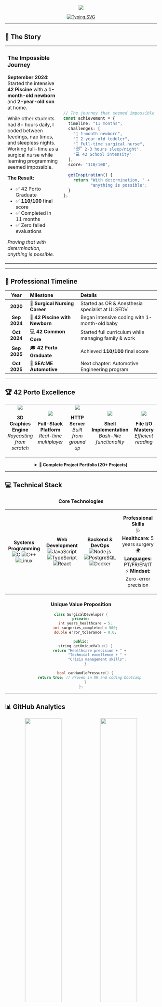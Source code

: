 # 

<div align="center">

<img src="https://capsule-render.vercel.app/api?type=waving&color=gradient&customColorList=0,2,2,5,30&height=200&section=header&text=Melanie%20Reis&fontSize=80&fontAlign=50&fontAlignY=40&fontColor=ffffff&desc=From%20Surgery%20to%20Software%20Engineering&descAlign=50&descAlignY=60&animation=fadeIn" />

</div>

<div align="center">

[![Typing SVG](https://readme-typing-svg.demolab.com/?lines=🩺+5+Years+Surgical+Nurse;💻+42+Porto+Graduate+-+110/100;👶+Coded+with+1-month-old+newborn;🎯+Zero-error+mindset;🚀+Starting+SEA:ME+October+2025&font=Inter&size=20&duration=3000&pause=1000&color=2F855A&center=true&vCenter=true&width=600&height=100)](https://git.io/typing-svg)

</div>

---

## 🌟 The Story

<table>
<tr>
<td width="50%">

### The Impossible Journey

**September 2024:** Started the intensive **42 Piscine** with a **1-month-old newborn** and **2-year-old son** at home.

While other students had 8+ hours daily, I coded between feedings, nap times, and sleepless nights. Working full-time as a surgical nurse while learning programming seemed impossible.

**The Result:** 
- ✅ 42 Porto Graduate  
- ✅ **110/100** final score
- ✅ Completed in 11 months
- ✅ Zero failed evaluations

*Proving that with determination, anything is possible.*

</td>
<td width="50%">

```typescript
// The journey that seemed impossible
const achievement = {
  timeline: "11 months",
  challenges: [
    "👶 1-month newborn",
    "🧒 2-year-old toddler", 
    "🏥 Full-time surgical nurse",
    "😴 2-3 hours sleep/night",
    "💻 42 School intensity"
  ],
  score: "110/100",
  
  getInspiration() {
    return "With determination, " +
           "anything is possible";
  }
};
```

</td>
</tr>
</table>

---

## 🎯 Professional Timeline

<div align="center">

| Year | Milestone | Details |
|:----:|:----------|:--------|
| **2020** | 🏥 **Surgical Nursing Career** | Started as OR & Anesthesia specialist at ULSEDV |
| **Sep 2024** | 👶 **42 Piscine with Newborn** | Began intensive coding with 1-month-old baby |
| **Oct 2024** | 💻 **42 Common Core** | Started full curriculum while managing family & work |
| **Sep 2025** | 🎓 **42 Porto Graduate** | Achieved **110/100** final score |
| **Oct 2025** | 🚀 **SEA:ME Automotive** | Next chapter: Automotive Engineering program |

</div>

---

## 🏆 42 Porto Excellence

<div align="center">

<table>
<tr>
<td align="center" width="20%">

<img src="https://img.shields.io/badge/cub3D-125%2F100-gold?style=for-the-badge&logo=42&logoColor=white" />

**3D Graphics Engine**  
*Raycasting from scratch*

</td>
<td align="center" width="20%">

<img src="https://img.shields.io/badge/transcendence-110%2F100-brightgreen?style=for-the-badge&logo=42&logoColor=white" />

**Full-Stack Platform**  
*Real-time multiplayer*

</td>
<td align="center" width="20%">

<img src="https://img.shields.io/badge/webserv-100%2F100-blue?style=for-the-badge&logo=42&logoColor=white" />

**HTTP Server**  
*Built from ground up*

</td>
<td align="center" width="20%">

<img src="https://img.shields.io/badge/minishell-99%2F100-blue?style=for-the-badge&logo=42&logoColor=white" />

**Shell Implementation**  
*Bash-like functionality*

</td>
<td align="center" width="20%">

<img src="https://img.shields.io/badge/get_next_line-125%2F100-gold?style=for-the-badge&logo=42&logoColor=white" />

**File I/O Mastery**  
*Efficient reading*

</td>
</tr>
</table>

<details>
<summary><b>📂 Complete Project Portfolio (20+ Projects)</b></summary>

<br>

| Project | Score | Skills | Complexity |
|:--------|:-----:|:-------|:----------:|
| **ft_transcendence** | `110/100` | Full-Stack, WebSockets, Real-time | 🔴 High |
| **cub3D** | `125/100` | 3D Graphics, Raycasting, MLX | 🔴 High |
| **webserv** | `100/100` | HTTP Protocol, Server Architecture | 🔴 High |
| **minishell** | `99/100` | Process Management, Parsing | 🔴 High |
| **Inception** | `100/100` | Docker, DevOps, Containers | 🟡 Medium |
| **Philosophers** | `100/100` | Threading, Synchronization | 🟡 Medium |
| **push_swap** | `100/100` | Algorithm Optimization | 🟡 Medium |
| **so_long** | `115/100` | 2D Game Development | 🟡 Medium |
| **minitalk** | `116/100` | UNIX Signals, IPC | 🟡 Medium |
| **ft_printf** | `100/100` | Variadic Functions | 🟢 Basic |
| **get_next_line** | `125/100` | File I/O, Memory Management | 🟢 Basic |
| **libft** | `125/100` | C Library Recreation | 🟢 Basic |
| **Born2beroot** | `106/100` | System Administration | 🟢 Basic |
| **CPP Modules 00-09** | `95-100/100` | Object-Oriented Programming | 🟡 Medium |

</details>

</div>

---

## 💻 Technical Stack

<div align="center">

### Core Technologies

<table>
<tr>
<td align="center" width="25%">

**Systems Programming**  
![C](https://img.shields.io/badge/C-00599C?style=flat&logo=c&logoColor=white)
![C++](https://img.shields.io/badge/C++-00599C?style=flat&logo=c%2B%2B&logoColor=white)
![Linux](https://img.shields.io/badge/Linux-FCC624?style=flat&logo=linux&logoColor=black)

</td>
<td align="center" width="25%">

**Web Development**  
![JavaScript](https://img.shields.io/badge/JavaScript-F7DF1E?style=flat&logo=javascript&logoColor=black)
![TypeScript](https://img.shields.io/badge/TypeScript-007ACC?style=flat&logo=typescript&logoColor=white)
![React](https://img.shields.io/badge/React-20232A?style=flat&logo=react&logoColor=61DAFB)

</td>
<td align="center" width="25%">

**Backend & DevOps**  
![Node.js](https://img.shields.io/badge/Node.js-43853D?style=flat&logo=node.js&logoColor=white)
![PostgreSQL](https://img.shields.io/badge/PostgreSQL-316192?style=flat&logo=postgresql&logoColor=white)
![Docker](https://img.shields.io/badge/Docker-2496ED?style=flat&logo=docker&logoColor=white)

</td>
<td align="center" width="25%">

**Professional Skills**  
🩺 **Healthcare:** 5 years surgery  
🌍 **Languages:** PT/FR/EN/IT  
⚡ **Mindset:** Zero-error precision

</td>
</tr>
</table>

### Unique Value Proposition

```cpp
class SurgicalDeveloper {
private:
    int years_healthcare = 5;
    int surgeries_completed = 500;
    double error_tolerance = 0.0;
    
public:
    string getUniqueValue() {
        return "Healthcare precision + " +
               "Technical excellence + " +
               "Crisis management skills";
    }
    
    bool canHandlePressure() {
        return true; // Proven in OR and coding bootcamp
    }
};
```

</div>

---

## 📊 GitHub Analytics

<div align="center">

<img width="49%" src="https://github-readme-stats.vercel.app/api?username=melaniereis&show_icons=true&theme=default&hide_border=true&title_color=2F855A&icon_color=38A169&text_color=2D3748" />
<img width="49%" src="https://github-readme-streak-stats.herokuapp.com/?user=melaniereis&theme=default&hide_border=true&stroke=2F855A&ring=38A169&fire=2F855A&currStreakLabel=2D3748" />

<img width="60%" src="https://github-readme-stats.vercel.app/api/top-langs/?username=melaniereis&layout=compact&theme=default&hide_border=true&title_color=2F855A&text_color=2D3748" />

<img width="80%" src="https://github-readme-activity-graph.vercel.app/graph?username=melaniereis&bg_color=ffffff&color=2F855A&line=38A169&point=2D3748&area=true&hide_border=true&custom_title=Coding%20Journey%20-%20From%20Healthcare%20to%20Code" />

</div>

---

## 🚀 Next Chapter: SEA:ME Automotive

<div align="center">

<table>
<tr>
<td width="30%" align="center">

<img width="120" src="https://media.giphy.com/media/fwbzI2kV3Qrlpkh59e/giphy.gif" />

</td>
<td width="70%">

### Starting October 2025

**Bridging Healthcare & Automotive Technology**

Applying my surgical precision and zero-error mindset to automotive engineering. The same attention to detail that saved lives in the OR will now contribute to safety-critical automotive systems.

**Focus Areas:**
- 🩺 **In-vehicle Health Monitoring** - Real-time driver wellness systems
- 🚨 **Emergency Response Integration** - Life-saving automotive technology  
- ⚡ **Safety-Critical Software** - Zero-error automotive applications
- 🧠 **Driver Assistance Systems** - Health-aware automotive intelligence

</td>
</tr>
</table>

</div>

---

## 🤝 Let's Connect

<div align="center">

<table>
<tr>
<td align="center">

### Professional Profiles

[![LinkedIn](https://img.shields.io/badge/LinkedIn-0077B5?style=for-the-badge&logo=linkedin&logoColor=white)](https://www.linkedin.com/in/melanie-ferraz-reis-622229a5)
[![Email](https://img.shields.io/badge/Email-D14836?style=for-the-badge&logo=gmail&logoColor=white)](mailto:melanie.ferraz@ua.pt)
[![GitHub](https://img.shields.io/badge/GitHub-100000?style=for-the-badge&logo=github&logoColor=white)](https://github.com/melaniereis)

</td>
<td align="center">

### Location & Availability

📍 **Ovar, Portugal** 🇵🇹  
🎯 **Open to:** HealthTech & Automotive roles  
💼 **Focus:** Safety-critical systems  
🌟 **Specialization:** Precision engineering  

</td>
</tr>
</table>

<img src="https://komarev.com/ghpvc/?username=melaniereis&label=Profile%20Views&color=2F855A&style=flat" />

</div>

---

<div align="center">

<img src="https://capsule-render.vercel.app/api?type=waving&color=gradient&customColorList=0,2,2,5,30&height=120&section=footer" />

### 💭 *"I approach code with the same precision as surgery—focused, reliable, and impactful."*

**Ready to build the future of HealthTech and Automotive together?**

</div>
